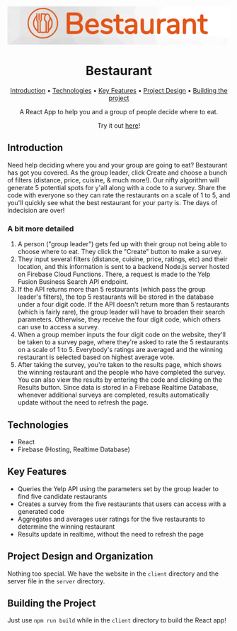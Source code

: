 <p align="center"><img src="./client/public/bestaurant_logo.jpg" width=800px/></p>

<h1 align="center">Bestaurant</h1>

<p align="center">
  <a href="#introduction">Introduction</a> •
  <a href="#technologies">Technologies</a> •
  <a href="#key-features">Key Features</a> •
  <a href="#project-design-and-organization">Project Design</a> •
  <a href="#building-the-project">Building the project</a> 
</p>

<p align="center">A React App to help you and a group of people decide where to eat.</p>
<p align="center"> Try it out <a href="https://bestaurant.masonzee.com">here</a>! </p>

## Introduction 
Need help deciding where you and your group are going to eat?
Bestaurant has got you covered. As the group leader, click Create and choose a bunch of filters (distance, price, cuisine, &amp; much more!). Our nifty algorithm will generate 5 potential spots for y'all along with a code to a survey. Share the code with everyone so they can rate the restaurants on a scale of 1 to 5, and you'll quickly see what the best restaurant for your party is. The days of indecision are over!

### A bit more detailed
1. A person ("group leader") gets fed up with their group not being able to choose where to eat. They click the "Create" button to make a survey. 
2. They input several filters (distance, cuisine, price, ratings, etc) and their location, and this information is sent to a backend Node.js server hosted on Firebase Cloud Functions. There, a request is made to the Yelp Fusion Business Search API endpoint. 
3. If the API returns more than 5 restaurants (which pass the group leader's filters), the top 5 restaurants will be stored in the database under a four digit code. If the API doesn't return more than 5 restaurants (which is fairly rare), the group leader will have to broaden their search parameters. Otherwise, they receive the four digit code, which others can use to access a survey. 
4. When a group member inputs the four digit code on the website, they'll be taken to a survey page, where they're asked to rate the 5 restaurants on a scale of 1 to 5. Everybody's ratings are averaged and the winning restaurant is selected based on highest average vote. 
5. After taking the survey, you're taken to the results page, which shows the winning restaurant and the people who have completed the survey. You can also view the results by entering the code and clicking on the Results button. Since data is stored in a Firebase Realtime Database, whenever additional surveys are completed, results automatically update without the need to refresh the page. 

## Technologies
- React
- Firebase (Hosting, Realtime Database)

## Key Features
- Queries the Yelp API using the parameters set by the group leader to find five candidate restaurants
- Creates a survey from the five restaurants that users can access with a generated code
- Aggregates and averages user ratings for the five restaurants to determine the winning restaurant
- Results update in realtime, without the need to refresh the page

## Project Design and Organization
Nothing too special. We have the website in the `client` directory and the server file in the `server` directory. 

## Building the Project
Just use `npm run build` while in the `client` directory to build the React app!
